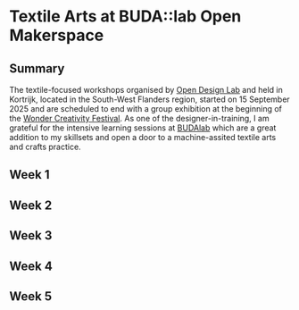 # Textile Arts at BUDA::lab Open Makerspace  

## Summary  
The textile-focused workshops organised by [Open Design Lab](https://opendesigncourse.be/) and held in Kortrijk, located in the South-West Flanders region, started on 15 September 2025 and are scheduled to end with a group exhibition at the beginning of the [Wonder Creativity Festival](https://wonderkortrijk.be/). As one of the designer-in-training, I am grateful for the intensive learning sessions at [BUDAlab](https://designregio-kortrijk.be/nl/drk-voor-jou/budalab-open-makerspace) which are a great addition to my skillsets and open a door to a machine-assited textile arts and crafts practice.  

## Week 1  

## Week 2  

## Week 3

## Week 4

## Week 5  

